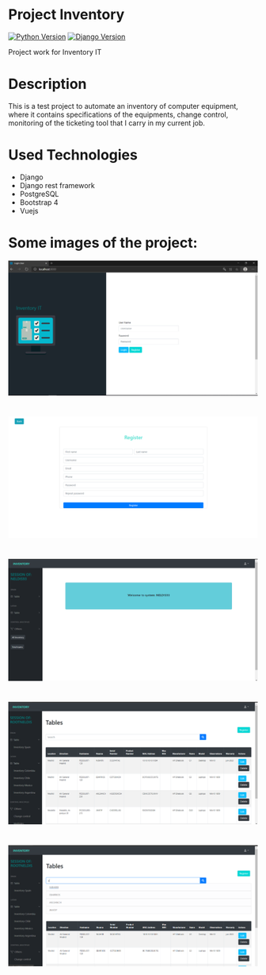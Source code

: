 # Project Inventory

[![Python Version](https://img.shields.io/badge/python-3.8-brightgreen.svg)](https://python.org)
[![Django Version](https://img.shields.io/badge/django-3.0.8-brightgreen.svg)](https://djangoproject.com)

Project work for Inventory IT

# Description

This is a test project to automate an inventory of computer equipment, where it contains specifications of the equipments, change control, monitoring of the ticketing tool that I carry in my current job.

# Used Technologies
- Django
- Django rest framework
- PostgreSQL
- Bootstrap 4
- Vuejs 

# Some images of the project:

![image](Inventoryit/media/Screenshot/Page.png)

#

![image](Inventoryit/media/Screenshot/Page-2.png)

#

![image](Inventoryit/media/Screenshot/Page-3.png)

#

![image](Inventoryit/media/Screenshot/Page-4.png)

#

![image](Inventoryit/media/Screenshot/Page-5.png)
